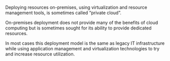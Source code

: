 Deploying resources on-premises, using virtualization and resource management tools, is sometimes called “private cloud”.

On-premises deployment does not provide many of the benefits of cloud computing but is sometimes sought for its ability to provide dedicated resources.

In most cases this deployment model is the same as legacy IT infrastructure while using application management and virtualization technologies to try and increase resource utilization.

